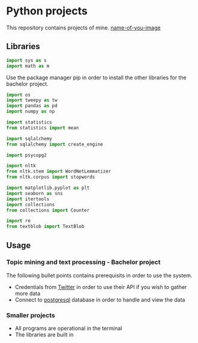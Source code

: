 # Python projects
This repository contains projects of mine. 
[name-of-you-image](http://www.pngall.com/wp-content/uploads/2016/05/Python-Logo-PNG-Image.png)

## Libraries 
```python
import sys as s
import math as m
```
Use the package manager pip in order to install the other libraries for the bachelor project. 
```python
import os
import tweepy as tw 
import pandas as pd 
import numpy as np 

import statistics 
from statistics import mean 

import sqlalchemy 
from sqlalchemy import create_engine 

import psycopg2 

import nltk
from nltk.stem import WordNetLemmatizer 
from nltk.corpus import stopwords

import matplotlib.pyplot as plt
import seaborn as sns 
import itertools 
import collections 
from collections import Counter

import re 
from textblob import TextBlob
```
## Usage 

### Topic mining and text processing - Bachelor project
The following bullet points contains prerequisits in order to use the system. 
* Credentials from [Twitter](https://developer.twitter.com/) in order to use their API if you wish to gather more data
* Connect to [postgresql](https://www.postgresql.org/) database in order to handle and view the data

### Smaller projects
* All programs are operational in the terminal
* The libraries are built in
